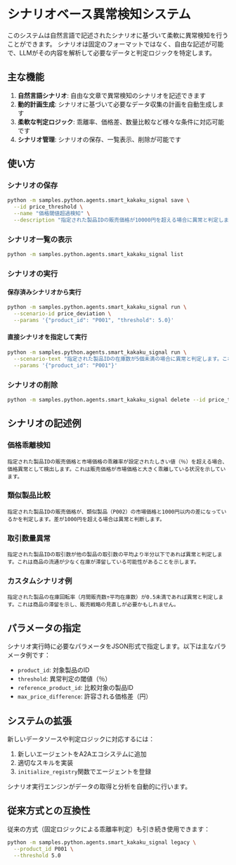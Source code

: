 # シナリオベース異常検知システム

このシステムは自然言語で記述されたシナリオに基づいて柔軟に異常検知を行うことができます。
シナリオは固定のフォーマットではなく、自由な記述が可能で、LLMがその内容を解析して必要なデータと判定ロジックを特定します。

## 主な機能

1. **自然言語シナリオ**: 自由な文章で異常検知のシナリオを記述できます
2. **動的計画生成**: シナリオに基づいて必要なデータ収集の計画を自動生成します
3. **柔軟な判定ロジック**: 乖離率、価格差、数量比較など様々な条件に対応可能です
4. **シナリオ管理**: シナリオの保存、一覧表示、削除が可能です

## 使い方

### シナリオの保存

```bash
python -m samples.python.agents.smart_kakaku_signal save \
  --id price_threshold \
  --name "価格閾値超過検知" \
  --description "指定された製品IDの販売価格が10000円を超える場合に異常と判定します。高額商品の販売状況を監視します。"
```

### シナリオ一覧の表示

```bash
python -m samples.python.agents.smart_kakaku_signal list
```

### シナリオの実行

#### 保存済みシナリオから実行

```bash
python -m samples.python.agents.smart_kakaku_signal run \
  --scenario-id price_deviation \
  --params '{"product_id": "P001", "threshold": 5.0}'
```

#### 直接シナリオを指定して実行

```bash
python -m samples.python.agents.smart_kakaku_signal run \
  --scenario-text "指定された製品IDの在庫数が5個未満の場合に異常と判定します。これは在庫不足の可能性があることを示します。" \
  --params '{"product_id": "P001"}'
```

### シナリオの削除

```bash
python -m samples.python.agents.smart_kakaku_signal delete --id price_threshold
```

## シナリオの記述例

### 価格乖離検知

```
指定された製品IDの販売価格と市場価格の乖離率が設定されたしきい値（％）を超える場合、価格異常として検出します。これは販売価格が市場価格と大きく乖離している状況を示しています。
```

### 類似製品比較

```
指定された製品IDの販売価格が、類似製品（P002）の市場価格と1000円以内の差になっているかを判定します。差が1000円を超える場合は異常と判断します。
```

### 取引数量異常

```
指定された製品IDの取引数が他の製品の取引数の平均より半分以下であれば異常と判定します。これは商品の流通が少なく在庫が滞留している可能性があることを示します。
```

### カスタムシナリオ例

```
指定された製品の在庫回転率（月間販売数÷平均在庫数）が0.5未満であれば異常と判定します。これは商品の滞留を示し、販売戦略の見直しが必要かもしれません。
```

## パラメータの指定

シナリオ実行時に必要なパラメータをJSON形式で指定します。以下は主なパラメータ例です：

- `product_id`: 対象製品のID
- `threshold`: 異常判定の閾値（％）
- `reference_product_id`: 比較対象の製品ID
- `max_price_difference`: 許容される価格差（円）

## システムの拡張

新しいデータソースや判定ロジックに対応するには：

1. 新しいエージェントをA2Aエコシステムに追加
2. 適切なスキルを実装
3. `initialize_registry`関数でエージェントを登録

シナリオ実行エンジンがデータの取得と分析を自動的に行います。

## 従来方式との互換性

従来の方式（固定ロジックによる乖離率判定）も引き続き使用できます：

```bash
python -m samples.python.agents.smart_kakaku_signal legacy \
  --product_id P001 \
  --threshold 5.0
``` 